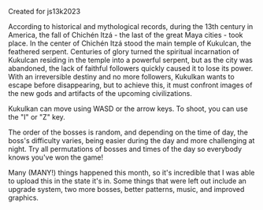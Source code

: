Created for js13k2023

According to historical and mythological records, during the 13th century in America, the fall of Chichén Itzá - the last of the great Maya cities - took place. In the center of Chichén Itzá stood the main temple of Kukulcan, the feathered serpent. Centuries of glory turned the spiritual incarnation of Kukulcan residing in the temple into a powerful serpent, but as the city was abandoned, the lack of faithful followers quickly caused it to lose its power. With an irreversible destiny and no more followers, Kukulkan wants to escape before disappearing, but to achieve this, it must confront images of the new gods and artifacts of the upcoming civilizations.

Kukulkan can move using WASD or the arrow keys. To shoot, you can use the "I" or "Z" key.

The order of the bosses is random, and depending on the time of day, the boss's difficulty varies, being easier during the day and more challenging at night. Try all permutations of bosses and times of the day so everybody knows you've won the game!

Many (MANY!) things happened this month, so it's incredible that I was able to upload this in the state it's in. Some things that were left out include an upgrade system, two more bosses, better patterns, music, and improved graphics.
